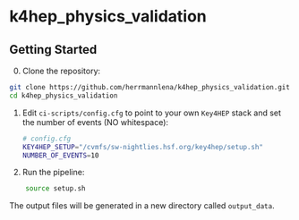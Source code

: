 # k4hep_physics_validation

## Getting Started

0. Clone the repository:

```bash
git clone https://github.com/herrmannlena/k4hep_physics_validation.git
cd k4hep_physics_validation
```

1. Edit `ci-scripts/config.cfg` to point to your own `Key4HEP` stack and set the number of events (NO whitespace):

   ```bash
   # config.cfg
   KEY4HEP_SETUP="/cvmfs/sw-nightlies.hsf.org/key4hep/setup.sh"
   NUMBER_OF_EVENTS=10
   ```
2. Run the pipeline:
```bash
    source setup.sh
```

The output files will be generated in a new directory called `output_data`.




